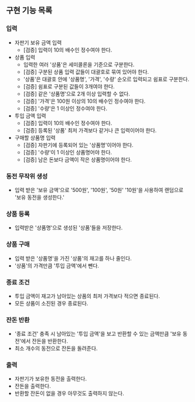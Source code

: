 ## 구현 기능 목록

### 입력
- 자판기 보유 금액 입력
  - [검증] 입력이 10의 배수인 정수여야 한다.
- 상품 입력
  - 입력한 여러 '상품'은 세미콜론을 기준으로 구분한다.
  - [검증] 구분된 상품 입력 값들이 대괄호로 묶여 있어야 한다.
  - '상품'은 대괄호 안에 '상품명', '가격', '수량' 순오르 입력되고 쉼표로 구분한다.
  - [검증] 쉼표로 구분된 값들이 3개여야 한다.
  - [검증] 같은 '상품명'으로 2개 이상 입력할 수 없다.
  - [검증] '가격'은 100원 이상의 10의 배수인 정수여야 한다.
  - [검증] '수량'은 1 이상인 정수여야 한다.
- 투입 금액 입력
  - [검증] 입력이 10의 배수인 정수여야 한다.
  - [검증] 등록된 '상품' 최저 가격보다 같거나 큰 입력이어야 한다.
- 구매할 상품명 입력
  - [검증] 자판기에 등록되어 있는 '상품명'이어야 한다.
  - [검증] '수량'이 1 이상인 상품명어야 한다.
  - [검증] 남은 돈보다 금액이 작은 상품명이어야 한다.
### 동전 무작위 생성
- 입력 받은 '보유 금액'으로 '500원', '100원', '50원' '10원'을 사용하여 랜덤으로 '보유 동전을 생성한다.'
### 상품 등록
- 입력받은 '상품명'으로 생성된 '상품'들을 저장한다.
### 상품 구매
- 입력 받은 '상품명'을 가진 '상품'의 재고를 하나 줄인다.
- '상품'의 가격만큼 '투입 금액'에서 뺀다.
### 종료 조건
- 투입 금액이 재고가 남아있는 상품의 최저 가격보다 적으면 종료된다.
- 모든 상품이 소진된 경우 종료된다.
### 잔돈 반환
- '종료 조건' 충족 시 남아있는 '투입 금액'을 보고 반환할 수 있는 금액만큼 '보유 동전'에서 잔돈을 반환한다.
- 최소 개수의 동전으로 잔돈을 돌려준다.
### 출력
- 자판기가 보유한 동전을 출력한다.
- 잔돈을 출력한다.
- 반환할 잔돈이 없을 경우 아무것도 출력하지 않는다.